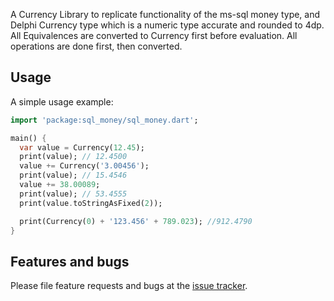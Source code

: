 A Currency Library to replicate functionality of the ms-sql money type, and Delphi Currency type
which is a numeric type accurate and rounded to 4dp. All Equivalences are converted to Currency first before
evaluation. All operations are done first, then converted.

## Usage

A simple usage example:

```dart
import 'package:sql_money/sql_money.dart';

main() {
  var value = Currency(12.45);
  print(value); // 12.4500
  value += Currency('3.00456');
  print(value); // 15.4546
  value += 38.00089;
  print(value); // 53.4555
  print(value.toStringAsFixed(2));

  print(Currency(0) + '123.456' + 789.023); //912.4790
}
```

## Features and bugs

Please file feature requests and bugs at the [issue tracker][tracker].

[tracker]: https://github.com/KyleyHarris/dart-currency/issues
